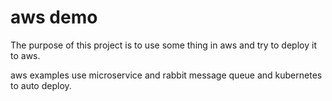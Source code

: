 # aws demo

The purpose of this project is to use some thing in aws and try to deploy it to aws.

aws examples use microservice and rabbit message queue and kubernetes to auto deploy.

